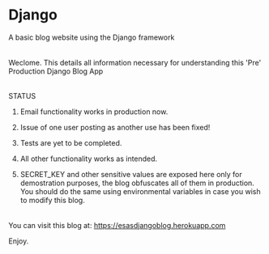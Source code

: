 # Django
A basic blog website using the Django framework

######
Weclome. This details all information necessary for understanding this 'Pre' Production Django Blog App

######
STATUS

1. Email functionality works in production now.

2. Issue of one user posting as another use has been fixed!

3. Tests are yet to be completed.

4. All other functionality works as intended.

5. SECRET_KEY and other sensitive values are exposed here only for demostration purposes, the blog obfuscates all of them in production. 
   You should do the same using environmental variables in case you wish to modify this blog.

######

You can visit this blog at: https://esasdjangoblog.herokuapp.com

Enjoy.
